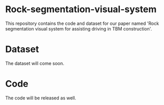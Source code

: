 # Rock-segmentation-visual-system
This repository contains the code and dataset for our paper named 'Rock segmentation visual system for assisting driving in TBM construction'.

# Dataset
The dataset will come soon.

# Code
The code will be released as well.
